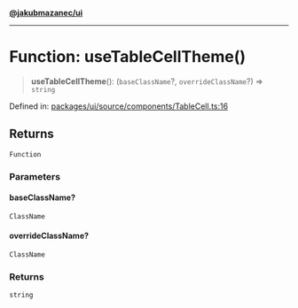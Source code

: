 [**@jakubmazanec/ui**](../README.md)

---

# Function: useTableCellTheme()

> **useTableCellTheme**(): (`baseClassName`?, `overrideClassName`?) => `string`

Defined in:
[packages/ui/source/components/TableCell.ts:16](https://github.com/jakubmazanec/tools/blob/797379ce98752dc838b82c8398e04d90c58ce9e7/packages/ui/source/components/TableCell.ts#L16)

## Returns

`Function`

### Parameters

#### baseClassName?

`ClassName`

#### overrideClassName?

`ClassName`

### Returns

`string`
